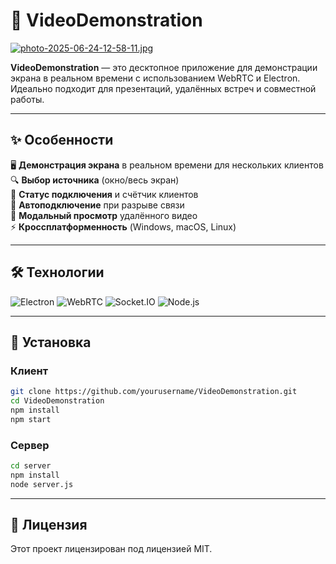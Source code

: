 # 🎥 VideoDemonstration 

[![photo-2025-06-24-12-58-11.jpg](https://i.postimg.cc/gc8HbwYR/photo-2025-06-24-12-58-11.jpg)](https://postimg.cc/vD8VWZxH)


**VideoDemonstration** — это десктопное приложение для демонстрации экрана в реальном времени с использованием WebRTC и Electron. Идеально подходит для презентаций, удалённых встреч и совместной работы.

---

## ✨ Особенности
 🖥 **Демонстрация экрана** в реальном времени для нескольких клиентов  
 🔍 **Выбор источника** (окно/весь экран)  
 📶 **Статус подключения** и счётчик клиентов  
 🚀 **Автоподключение** при разрыве связи  
 📌 **Модальный просмотр** удалённого видео  
 ⚡ **Кроссплатформенность** (Windows, macOS, Linux)  

---

## 🛠 Технологии
![Electron](https://img.shields.io/badge/Electron-2B2E3A?style=flat&logo=electron&logoColor=9FEAF9)
![WebRTC](https://img.shields.io/badge/WebRTC-333333?style=flat&logo=webrtc&logoColor=white)
![Socket.IO](https://img.shields.io/badge/Socket.IO-010101?style=flat&logo=socket.io&logoColor=white)
![Node.js](https://img.shields.io/badge/Node.js-339933?style=flat&logo=nodedotjs&logoColor=white)

---

## 🚀 Установка

### Клиент
```bash
git clone https://github.com/yourusername/VideoDemonstration.git
cd VideoDemonstration
npm install
npm start
```
### Сервер
```bash
cd server
npm install
node server.js
```
---
## 📝 Лицензия
Этот проект лицензирован под лицензией MIT.
